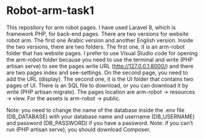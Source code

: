 # Robot-arm-task1
This repository for arm robot pages. I have used Laravel 8, which is framework PHP, for back-end pages. There are two versions for website robot arm. The first one Arabic version and another English version. Inside the two versions, there are two folders. The first one, it is an arm-robot folder that has website pages. I prefer to use Visual Studio code for opening the arm-robot folder because you need to use the terminal and write (PHP artisan serve) to see the pages write URL (http://127.0.0.1:8000/) and there are two pages index and see-settings. On the second page, you need to add the URL (display). The second one, it is the UI folder that contains two pages of UI. There is an SQL file to download, or you can download it by write (PHP artisan migrate). The pages location are arm-robot -> resources -> view. For the assets is arm-robot -> public.

Note: you need to change the name of the database inside the .env file (DB_DATABASE) with your database name and username (DB_USERNAME) and password (DB_PASSWORD) if you have a password.
Note: if you can’t run (PHP artisan serve), you should download Composer.

